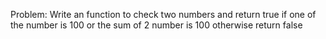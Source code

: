 Problem:
Write an function to check two numbers and return true if one of the number is 100 or the sum of 2 number is 100 otherwise return false
